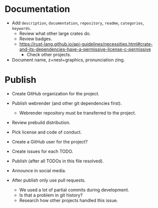 # Documentation

* Add `description`, `documentation`, `repository`, `readme`, `categories`, `keywords`.
    - Review what other large crates do.
    - Review badges.
    - https://rust-lang.github.io/api-guidelines/necessities.html#crate-and-its-dependencies-have-a-permissive-license-c-permissive
        - Check other projects.
* Document name, z+nest+graphics, pronunciation zing.

# Publish

* Create GitHub organization for the project.
* Publish webrender (and other git dependencies first).
    - Webrender repository must be transferred to the project.

* Review prebuild distribution.
* Pick license and code of conduct.
* Create a GitHub user for the project?
* Create issues for each TODO.

* Publish (after all TODOs in this file resolved).
* Announce in social media.

* After publish only use pull requests.
    - We used a lot of partial commits during development.
    - Is that a problem in git history?
    - Research how other projects handled this issue.